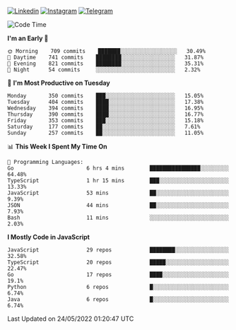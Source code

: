 [![Linkedin](https://img.shields.io/badge/-Archie-blue?style=flat-square&labelColor=gray&logo=Linkedin&logoColor=white&link=https://www.linkedin.com/in/archisdi)](https://www.linkedin.com/in/archisdi)
[![Instagram](https://img.shields.io/badge/-@archisdi-orange?style=flat-square&labelColor=gray&logo=Instagram&logoColor=white&link=https://www.instagram.com/archisdi)](https://www.instagram.com/archisdi)
[![Telegram](https://img.shields.io/badge/-aai-informational?style=flat-square&labelColor=gray&logo=telegram&logoColor=white&link=https://t.me/archisdi)](https://t.me/archisdi)

<!--START_SECTION:waka-->
![Code Time](http://img.shields.io/badge/Code%20Time-0%20secs-blue)

**I'm an Early 🐤** 

```text
🌞 Morning    709 commits    ███████░░░░░░░░░░░░░░░░░░   30.49% 
🌆 Daytime    741 commits    ████████░░░░░░░░░░░░░░░░░   31.87% 
🌃 Evening    821 commits    ████████░░░░░░░░░░░░░░░░░   35.31% 
🌙 Night      54 commits     ░░░░░░░░░░░░░░░░░░░░░░░░░   2.32%

```
📅 **I'm Most Productive on Tuesday** 

```text
Monday       350 commits    ███░░░░░░░░░░░░░░░░░░░░░░   15.05% 
Tuesday      404 commits    ████░░░░░░░░░░░░░░░░░░░░░   17.38% 
Wednesday    394 commits    ████░░░░░░░░░░░░░░░░░░░░░   16.95% 
Thursday     390 commits    ████░░░░░░░░░░░░░░░░░░░░░   16.77% 
Friday       353 commits    ███░░░░░░░░░░░░░░░░░░░░░░   15.18% 
Saturday     177 commits    ██░░░░░░░░░░░░░░░░░░░░░░░   7.61% 
Sunday       257 commits    ██░░░░░░░░░░░░░░░░░░░░░░░   11.05%

```


📊 **This Week I Spent My Time On** 

```text
💬 Programming Languages: 
Go                       6 hrs 4 mins        ████████████████░░░░░░░░░   64.48% 
TypeScript               1 hr 15 mins        ███░░░░░░░░░░░░░░░░░░░░░░   13.33% 
JavaScript               53 mins             ██░░░░░░░░░░░░░░░░░░░░░░░   9.39% 
JSON                     44 mins             ██░░░░░░░░░░░░░░░░░░░░░░░   7.93% 
Bash                     11 mins             ░░░░░░░░░░░░░░░░░░░░░░░░░   2.03%

```

**I Mostly Code in JavaScript** 

```text
JavaScript               29 repos            ████████░░░░░░░░░░░░░░░░░   32.58% 
TypeScript               20 repos            █████░░░░░░░░░░░░░░░░░░░░   22.47% 
Go                       17 repos            ████░░░░░░░░░░░░░░░░░░░░░   19.1% 
Python                   6 repos             █░░░░░░░░░░░░░░░░░░░░░░░░   6.74% 
Java                     6 repos             █░░░░░░░░░░░░░░░░░░░░░░░░   6.74%

```



 Last Updated on 24/05/2022 01:20:47 UTC
<!--END_SECTION:waka-->